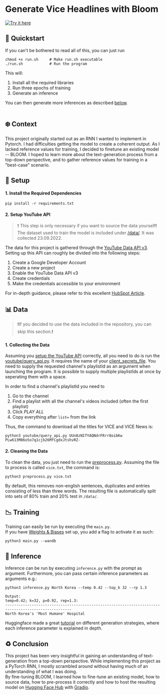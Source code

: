 # Generate Vice Headlines with Bloom
[![Try it here](https://img.shields.io/badge/%F0%9F%A4%97-Try%20it%20here!-yellow)](https://huggingface.co/spaces/marcderbauer/vice-headlines)
  
## :runner: Quickstart
If you can't be bothered to read all of this, you can just run
```
chmod +x run.sh     # Make run.sh executable
./run.sh            # Run the program
```
This will:
<ol>
  <li>Install all the required libraries
  <li>Run three epochs of training
  <li>Generate an inference
</ol>  
  
You can then generate more inferences as described [below](#moyai-inference).  
<br>

## :snowflake: Context
This project originally started out as an RNN I wanted to implement in Pytorch. 
I had difficulties getting the model to create a coherent output. As I lacked reference values for training, I decided to finetune an existing model -- BLOOM. I hoped to learn more about the text-generation process from a top-down perspective, and to gather reference values for training in a "best-case" scenario.    
  
  
## :robot: Setup
#### 1. Install the Required Dependencies  
    pip install -r requirements.txt
#### 2. Setup YouTube API
  > :heavy_exclamation_mark: This step is only necessary if you want to source the data yourself:heavy_exclamation_mark:   
  The dataset used to train the model is included under [/data/](/data/). It was collected 23.09.2022.  
    
  The data for this project is gathered through the [YouTube Data API v3](https://developers.google.com/youtube/v3).
  Setting up this API can roughly be divided into the following steps:  
  <ol>  
    <li>Create a Google Developer Account
    <li>Create a new project
    <li>Enable the YouTube Data API v3
    <li>Create credentials
    <li>Make the credentials accessible to your environment 
  </ol>  
    
  For in-depth guidance, please refer to this excellent [HubSpot Article](https://blog.hubspot.com/website/how-to-get-youtube-api-key).   
  
  
## :bar_chart: Data
> :heavy_exclamation_mark:If you decided to use the data included in the repository, you can skip this section.:heavy_exclamation_mark:  

#### 1. Collecting the Data  
  Assuming you [setup the YouTube API](#2-setup-youtube-api) correctly, all you need to do is run the [youtube/query_api.py](youtube/query_api.py). 
  It requires the name of your [client_secrets_file](https://github.com/marcderbauer/bloom/blob/27b80f7fbe63f463ca9941cb23454d78e55fed4b/youtube/query_api.py#L24).
  You need to supply the requested channel's playlistId as an argument when launching the program. It is possible to supply multiple playlistIds at once by seperating them with a space.    
  
  In order to find a channel's playlistId you need to  
  <ol>
    <li>Go to the channel
    <li>Find a playlist with all the channel's videos included (often the first playlist)
    <li>Click <em>PLAY ALL</em>
    <li>Copy everything after <code>list=</code> from the link
  </ol>

  Thus, the command to download all the titles for VICE and VICE News is:
  ```
  python3 youtube/query_api.py UUn8zNIfYAQNdrFRrr8oibKw PLw613M86o5o7q1cjb26MfCgdxJtshvRZ-
  ```

  
#### 2. Cleaning the Data  
  To clean the data, you just need to run the [preprocess.py](preprocess.py).
  Assuming the file to process is called <code>vice.txt</code>, the command is:
  ```
  python3 preprocess.py vice.txt
  ```
  By default, this removes non-english sentences, duplicates and entries consisting of less than three words.
  The resulting file is automatically split into sets of 80% train and 20% test in <code>/data/</code>.
    
## :chart_with_downwards_trend: Training
  Training can easily be run by executing the <code>main.py</code>.  
  If you have [Weights & Biases](https://wandb.ai) set up, you add a flag to activate it as such:
  ```
  python3 main.py --wandb
  ```

## :moyai: Inference
  Inference can be run by executing <code>inference.py</code> with the prompt as argument. Furthermore, you can pass certain inference parameters as arguments e.g.:
  ```
  python3 inference.py North Korea --temp 0.42 --top_k 32 --rp 1.3
  
  Output:
  temp=0.42; k=32, p=0.92, rep=1.3:
  ----------------------------------------------------------------------------------------------------
  North Korea's 'Most Humane' Hospital
  ```
  Huggingface made a great [tutorial](https://huggingface.co/blog/how-to-generate) on different generation strategies, where each inference parameter is explained in depth.

## :recycle: Conclusion
  This project has been very insightful in gaining an understanding of text-generation from a top-down perspective. While implementing this project as a PyTorch RNN, I mostly scrambled around without having much of an understanding of what I was doing.  
  By fine-tuning BLOOM, I learned how to fine-tune an existing model, how to source data, how to pre-process it correctly and how to host the resulting model on [Hugging Face Hub](https://huggingface.co/spaces/marcderbauer/vice-headlines) with [Gradio](https://gradio.app/).
